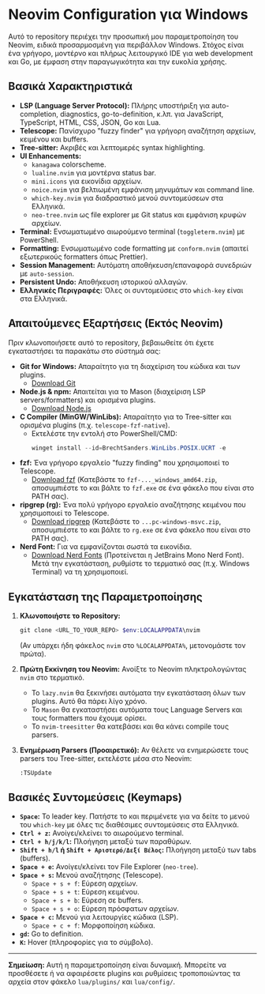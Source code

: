 # Neovim Configuration για Windows

Αυτό το repository περιέχει την προσωπική μου παραμετροποίηση του Neovim, ειδικά προσαρμοσμένη για περιβάλλον Windows. Στόχος είναι ένα γρήγορο, μοντέρνο και πλήρως λειτουργικό IDE για web development και Go, με έμφαση στην παραγωγικότητα και την ευκολία χρήσης.

## Βασικά Χαρακτηριστικά

*   **LSP (Language Server Protocol):** Πλήρης υποστήριξη για auto-completion, diagnostics, go-to-definition, κ.λπ. για JavaScript, TypeScript, HTML, CSS, JSON, Go και Lua.
*   **Telescope:** Πανίσχυρο "fuzzy finder" για γρήγορη αναζήτηση αρχείων, κειμένου και buffers.
*   **Tree-sitter:** Ακριβές και λεπτομερές syntax highlighting.
*   **UI Enhancements:**
    *   `kanagawa` colorscheme.
    *   `lualine.nvim` για μοντέρνα status bar.
    *   `mini.icons` για εικονίδια αρχείων.
    *   `noice.nvim` για βελτιωμένη εμφάνιση μηνυμάτων και command line.
    *   `which-key.nvim` για διαδραστικό μενού συντομεύσεων στα Ελληνικά.
    *   `neo-tree.nvim` ως file explorer με Git status και εμφάνιση κρυφών αρχείων.
*   **Terminal:** Ενσωματωμένο αιωρούμενο terminal (`toggleterm.nvim`) με PowerShell.
*   **Formatting:** Ενσωματωμένο code formatting με `conform.nvim` (απαιτεί εξωτερικούς formatters όπως Prettier).
*   **Session Management:** Αυτόματη αποθήκευση/επαναφορά συνεδριών με `auto-session`.
*   **Persistent Undo:** Αποθήκευση ιστορικού αλλαγών.
*   **Ελληνικές Περιγραφές:** Όλες οι συντομεύσεις στο `which-key` είναι στα Ελληνικά.

## Απαιτούμενες Εξαρτήσεις (Εκτός Neovim)

Πριν κλωνοποιήσετε αυτό το repository, βεβαιωθείτε ότι έχετε εγκαταστήσει τα παρακάτω στο σύστημά σας:

*   **Git for Windows:** Απαραίτητο για τη διαχείριση του κώδικα και των plugins.
    *   [Download Git](https://git-scm.com/download/win)
*   **Node.js & npm:** Απαιτείται για το Mason (διαχείριση LSP servers/formatters) και ορισμένα plugins.
    *   [Download Node.js](https://nodejs.org/en/download/)
*   **C Compiler (MinGW/WinLibs):** Απαραίτητο για το Tree-sitter και ορισμένα plugins (π.χ. `telescope-fzf-native`).
    *   Εκτελέστε την εντολή στο PowerShell/CMD:
        ```powershell
        winget install --id=BrechtSanders.WinLibs.POSIX.UCRT -e
        ```
*   **fzf:** Ένα γρήγορο εργαλείο "fuzzy finding" που χρησιμοποιεί το Telescope.
    *   [Download fzf](https://github.com/junegunn/fzf/releases/latest) (Κατεβάστε το `fzf-..._windows_amd64.zip`, αποσυμπιέστε το και βάλτε το `fzf.exe` σε ένα φάκελο που είναι στο PATH σας).
*   **ripgrep (rg):** Ένα πολύ γρήγορο εργαλείο αναζήτησης κειμένου που χρησιμοποιεί το Telescope.
    *   [Download ripgrep](https://github.com/BurntSushi/ripgrep/releases/latest) (Κατεβάστε το `...pc-windows-msvc.zip`, αποσυμπιέστε το και βάλτε το `rg.exe` σε ένα φάκελο που είναι στο PATH σας).
*   **Nerd Font:** Για να εμφανίζονται σωστά τα εικονίδια.
    *   [Download Nerd Fonts](https://www.nerdfonts.com/font-downloads) (Προτείνεται η JetBrains Mono Nerd Font). Μετά την εγκατάσταση, ρυθμίστε το τερματικό σας (π.χ. Windows Terminal) να τη χρησιμοποιεί.

## Εγκατάσταση της Παραμετροποίησης

1.  **Κλωνοποιήστε το Repository:**
    ```powershell
    git clone <URL_TO_YOUR_REPO> $env:LOCALAPPDATA\nvim
    ```
    (Αν υπάρχει ήδη φάκελος `nvim` στο `%LOCALAPPDATA%`, μετονομάστε τον πρώτα).

2.  **Πρώτη Εκκίνηση του Neovim:**
    Ανοίξτε το Neovim πληκτρολογώντας `nvim` στο τερματικό.
    *   Το `lazy.nvim` θα ξεκινήσει αυτόματα την εγκατάσταση όλων των plugins. Αυτό θα πάρει λίγο χρόνο.
    *   Το `Mason` θα εγκαταστήσει αυτόματα τους Language Servers και τους formatters που έχουμε ορίσει.
    *   Το `nvim-treesitter` θα κατεβάσει και θα κάνει compile τους parsers.

3.  **Ενημέρωση Parsers (Προαιρετικό):**
    Αν θέλετε να ενημερώσετε τους parsers του Tree-sitter, εκτελέστε μέσα στο Neovim:
    ```vim
    :TSUpdate
    ```

## Βασικές Συντομεύσεις (Keymaps)

*   **`Space`:** Το leader key. Πατήστε το και περιμένετε για να δείτε το μενού του `which-key` με όλες τις διαθέσιμες συντομεύσεις στα Ελληνικά.
*   **`Ctrl + z`:** Ανοίγει/κλείνει το αιωρούμενο terminal.
*   **`Ctrl + h/j/k/l`:** Πλοήγηση μεταξύ των παραθύρων.
*   **`Shift + h/l` ή `Shift + Αριστερό/Δεξί Βέλος`:** Πλοήγηση μεταξύ των tabs (buffers).
*   **`Space + e`:** Ανοίγει/κλείνει τον File Explorer (`neo-tree`).
*   **`Space + s`:** Μενού αναζήτησης (Telescope).
    *   `Space + s + f`: Εύρεση αρχείων.
    *   `Space + s + t`: Εύρεση κειμένου.
    *   `Space + s + b`: Εύρεση σε buffers.
    *   `Space + s + o`: Εύρεση πρόσφατων αρχείων.
*   **`Space + c`:** Μενού για λειτουργίες κώδικα (LSP).
    *   `Space + c + f`: Μορφοποίηση κώδικα.
*   **`gd`:** Go to definition.
*   **`K`:** Hover (πληροφορίες για το σύμβολο).

---

**Σημείωση:** Αυτή η παραμετροποίηση είναι δυναμική. Μπορείτε να προσθέσετε ή να αφαιρέσετε plugins και ρυθμίσεις τροποποιώντας τα αρχεία στον φάκελο `lua/plugins/` και `lua/config/`.
